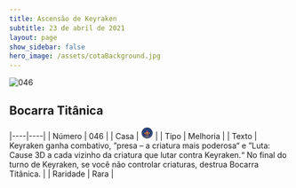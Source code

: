 ```yaml
---
title: Ascensão de Keyraken
subtitle: 23 de abril de 2021
layout: page
show_sidebar: false
hero_image: /assets/cotaBackground.jpg
---
```


![046](https://cards-keyforge.s3.eu-north-1.amazonaws.com/media/pt/rotk/046.png)

## Bocarra Titânica

|----|----|
| Número | 046 |
| Casa | ![Keyraken](https://raw.githubusercontent.com/cardsofkeyforge/cardsofkeyforge.github.io/master/rotk/keyraken.png "Keyraken") |
| Tipo | Melhoria |
| Texto | Keyraken ganha combativo, ”presa – a criatura mais poderosa“ e ”Luta: Cause 3D a cada vizinho da criatura que lutar contra Keyraken.“ No final do turno de Keyraken, se você não controlar criaturas, destrua Bocarra Titânica. |
| Raridade | Rara |
